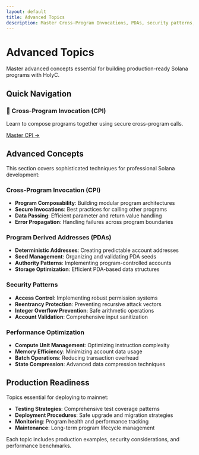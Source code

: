 ```yaml
---
layout: default
title: Advanced Topics
description: Master Cross-Program Invocations, PDAs, security patterns, and performance optimization
---
```


# Advanced Topics

Master advanced concepts essential for building production-ready Solana programs with HolyC.

## Quick Navigation

<div class="content-grid">
  <div class="feature-card">
    <h3>🔗 Cross-Program Invocation (CPI)</h3>
    <p>Learn to compose programs together using secure cross-program calls.</p>
    <a href="{{ '/advanced/cpi/' | relative_url }}" class="card-link">Master CPI →</a>
  </div>
</div>

## Advanced Concepts

This section covers sophisticated techniques for professional Solana development:

### Cross-Program Invocation (CPI)
- **Program Composability**: Building modular program architectures
- **Secure Invocations**: Best practices for calling other programs
- **Data Passing**: Efficient parameter and return value handling
- **Error Propagation**: Handling failures across program boundaries

### Program Derived Addresses (PDAs)
- **Deterministic Addresses**: Creating predictable account addresses
- **Seed Management**: Organizing and validating PDA seeds
- **Authority Patterns**: Implementing program-controlled accounts
- **Storage Optimization**: Efficient PDA-based data structures

### Security Patterns
- **Access Control**: Implementing robust permission systems
- **Reentrancy Protection**: Preventing recursive attack vectors
- **Integer Overflow Prevention**: Safe arithmetic operations
- **Account Validation**: Comprehensive input sanitization

### Performance Optimization
- **Compute Unit Management**: Optimizing instruction complexity
- **Memory Efficiency**: Minimizing account data usage
- **Batch Operations**: Reducing transaction overhead
- **State Compression**: Advanced data compression techniques

## Production Readiness

Topics essential for deploying to mainnet:

- **Testing Strategies**: Comprehensive test coverage patterns
- **Deployment Procedures**: Safe upgrade and migration strategies  
- **Monitoring**: Program health and performance tracking
- **Maintenance**: Long-term program lifecycle management

Each topic includes production examples, security considerations, and performance benchmarks.